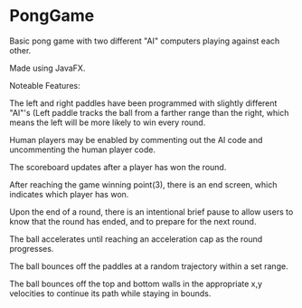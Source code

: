 # PongGame
Basic pong game with two different "AI" computers playing against each other.

Made using JavaFX.

Noteable Features:

The left and right paddles have been programmed with slightly different "AI"'s (Left paddle tracks the ball from a farther range than the right, which means the left will be more likely to win every round.

Human players may be enabled by commenting out the AI code and uncommenting the human player code.
	
The scoreboard updates after a player has won the round.

After reaching the game winning point(3), there is an end screen, which indicates which player has won.
	
Upon the end of a round, there is an intentional brief pause to allow users to know that the round has ended, and to prepare for the next round.
	
The ball accelerates until reaching an acceleration cap as the round progresses.
	
The ball bounces off the paddles at a random trajectory within a set range.
	
The ball bounces off the top and bottom walls in the appropriate x,y velocities to continue its path while staying in bounds.
	
	
  
